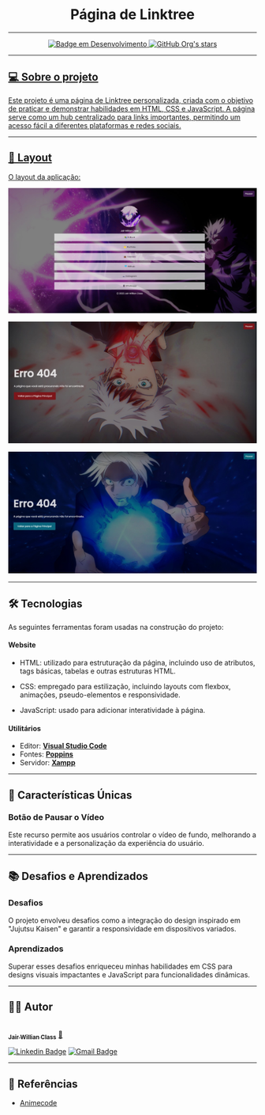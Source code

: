 <h1 align="center"> 
	Página de Linktree
</h1>

---

<p align="center">
  <a href="http://img.shields.io/static/v1?label=STATUS&message=EM%20DESENVOLVIMENTO&color=GREEN&style=for-the-badge">
    <img alt="Badge em Desenvolvimento" src="http://img.shields.io/static/v1?label=STATUS&message=EM%20DESENVOLVIMENTO&color=GREEN&style=for-the-badge">
  </a>
	
  <a href="https://img.shields.io/github/stars/jairclass?style=social">
    <img alt="GitHub Org's stars" src="https://img.shields.io/github/stars/jairclass?style=social">
</p>

---

## 💻 Sobre o projeto
Este projeto é uma página de Linktree personalizada, criada com o objetivo de praticar e demonstrar habilidades em HTML, CSS e JavaScript. A página serve como um hub centralizado para links importantes, permitindo um acesso fácil a diferentes plataformas e redes sociais.

---

## 🎨 Layout

O layout da aplicação:

<p align="center">
  <a href="./imagens-videos/thumbnail.jpg">
    <img alt="Thumbnail do Site" src="./imagens-videos/thumbnail.jpg">
  </a>

  <p align="center">
  <a href="./imagens-videos/thumbnail.jpg">
    <img alt="pPágina de erro 404" src="./imagens-videos/thumbnail2.jpg">
  </a>

  <p align="center">
  <a href="./imagens-videos/thumbnail.jpg">
    <img alt="Página de erro 404" src="./imagens-videos/thumbnail3.jpg">
  </a>
				      
---

## 🛠 Tecnologias

As seguintes ferramentas foram usadas na construção do projeto:

#### **Website** 

- HTML: utilizado para estruturação da página, incluindo uso de atributos, tags básicas, tabelas e outras estruturas HTML.

- CSS: empregado para estilização, incluindo layouts com flexbox, animações, pseudo-elementos e responsividade.

- JavaScript: usado para adicionar interatividade à página.

#### [](https://github.com/tgmarinho/Ecoleta#utilit%C3%A1rios)**Utilitários**

-   Editor:  **[Visual Studio Code](https://code.visualstudio.com/)**  
-   Fontes:  **[Poppins](https://fonts.googleapis.com/css2?family=Poppins:wght@300;400;500&display=swap)**
-   Servidor:  **[Xampp](https://www.apachefriends.org/pt_br/download.html)**

---

## 🌟 Características Únicas

### Botão de Pausar o Vídeo
Este recurso permite aos usuários controlar o vídeo de fundo, melhorando a interatividade e a personalização da experiência do usuário.

---

## 📚 Desafios e Aprendizados

### Desafios
O projeto envolveu desafios como a integração do design inspirado em "Jujutsu Kaisen" e garantir a responsividade em dispositivos variados.

### Aprendizados
Superar esses desafios enriqueceu minhas habilidades em CSS para designs visuais impactantes e JavaScript para funcionalidades dinâmicas.

---

## 🦸‍♂️ Autor

<a href="https://github.com/jairclass">
 <img style="border-radius: 50%;" src="https://avatars.githubusercontent.com/u/93795922?v=4" width="100px;" alt=""/>
 <br />
 <sub><b>Jair Willian Class</b></sub></a> <a href="https://avatars.githubusercontent.com/u/93795922?v=4" title="Perfil"> 🚀</a>
 <br />

[![Linkedin Badge](https://img.shields.io/badge/-Jair-blue?style=flat-square&logo=Linkedin&logoColor=white&link=https://www.linkedin.com/in/jairwillianclass/)](https://www.linkedin.com/in/jairwillianclass/) 
[![Gmail Badge](https://img.shields.io/badge/-j.willianclass02@gmail.com-c14438?style=flat-square&logo=Gmail&logoColor=white&link=mailto:j.willianclass02@gmail.com)](mailto:j.willianclass02@gmail.com)

---

## 📝 Referências

 - [Animecode](https://youtu.be/u1ZMggOK3yA)							    

